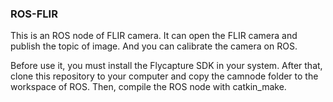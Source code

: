 ### ROS-FLIR

This is an ROS node of FLIR camera. It can open the FLIR camera and publish the topic of image. And you can calibrate the camera on ROS.

Before use it, you must install the Flycapture SDK in your system. After that, clone this repository to your computer and copy the camnode folder to the workspace of ROS. Then, compile the ROS node with catkin_make.
